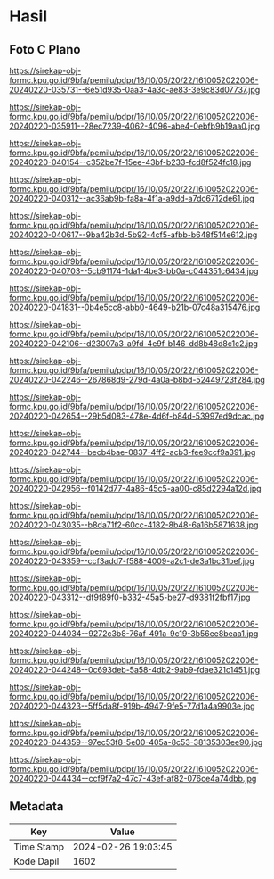 # Hasil

## Foto C Plano

https://sirekap-obj-formc.kpu.go.id/9bfa/pemilu/pdpr/16/10/05/20/22/1610052022006-20240220-035731--6e51d935-0aa3-4a3c-ae83-3e9c83d07737.jpg

https://sirekap-obj-formc.kpu.go.id/9bfa/pemilu/pdpr/16/10/05/20/22/1610052022006-20240220-035911--28ec7239-4062-4096-abe4-0ebfb9b19aa0.jpg

https://sirekap-obj-formc.kpu.go.id/9bfa/pemilu/pdpr/16/10/05/20/22/1610052022006-20240220-040154--c352be7f-15ee-43bf-b233-fcd8f524fc18.jpg

https://sirekap-obj-formc.kpu.go.id/9bfa/pemilu/pdpr/16/10/05/20/22/1610052022006-20240220-040312--ac36ab9b-fa8a-4f1a-a9dd-a7dc6712de61.jpg

https://sirekap-obj-formc.kpu.go.id/9bfa/pemilu/pdpr/16/10/05/20/22/1610052022006-20240220-040617--9ba42b3d-5b92-4cf5-afbb-b648f514e612.jpg

https://sirekap-obj-formc.kpu.go.id/9bfa/pemilu/pdpr/16/10/05/20/22/1610052022006-20240220-040703--5cb91174-1da1-4be3-bb0a-c044351c6434.jpg

https://sirekap-obj-formc.kpu.go.id/9bfa/pemilu/pdpr/16/10/05/20/22/1610052022006-20240220-041831--0b4e5cc8-abb0-4649-b21b-07c48a315476.jpg

https://sirekap-obj-formc.kpu.go.id/9bfa/pemilu/pdpr/16/10/05/20/22/1610052022006-20240220-042106--d23007a3-a9fd-4e9f-b146-dd8b48d8c1c2.jpg

https://sirekap-obj-formc.kpu.go.id/9bfa/pemilu/pdpr/16/10/05/20/22/1610052022006-20240220-042246--267868d9-279d-4a0a-b8bd-52449723f284.jpg

https://sirekap-obj-formc.kpu.go.id/9bfa/pemilu/pdpr/16/10/05/20/22/1610052022006-20240220-042654--29b5d083-478e-4d6f-b84d-53997ed9dcac.jpg

https://sirekap-obj-formc.kpu.go.id/9bfa/pemilu/pdpr/16/10/05/20/22/1610052022006-20240220-042744--becb4bae-0837-4ff2-acb3-fee9ccf9a391.jpg

https://sirekap-obj-formc.kpu.go.id/9bfa/pemilu/pdpr/16/10/05/20/22/1610052022006-20240220-042956--f0142d77-4a86-45c5-aa00-c85d2294a12d.jpg

https://sirekap-obj-formc.kpu.go.id/9bfa/pemilu/pdpr/16/10/05/20/22/1610052022006-20240220-043035--b8da71f2-60cc-4182-8b48-6a16b5871638.jpg

https://sirekap-obj-formc.kpu.go.id/9bfa/pemilu/pdpr/16/10/05/20/22/1610052022006-20240220-043359--ccf3add7-f588-4009-a2c1-de3a1bc31bef.jpg

https://sirekap-obj-formc.kpu.go.id/9bfa/pemilu/pdpr/16/10/05/20/22/1610052022006-20240220-043312--df9f89f0-b332-45a5-be27-d9381f2fbf17.jpg

https://sirekap-obj-formc.kpu.go.id/9bfa/pemilu/pdpr/16/10/05/20/22/1610052022006-20240220-044034--9272c3b8-76af-491a-9c19-3b56ee8beaa1.jpg

https://sirekap-obj-formc.kpu.go.id/9bfa/pemilu/pdpr/16/10/05/20/22/1610052022006-20240220-044248--0c693deb-5a58-4db2-9ab9-fdae321c1451.jpg

https://sirekap-obj-formc.kpu.go.id/9bfa/pemilu/pdpr/16/10/05/20/22/1610052022006-20240220-044323--5ff5da8f-919b-4947-9fe5-77d1a4a9903e.jpg

https://sirekap-obj-formc.kpu.go.id/9bfa/pemilu/pdpr/16/10/05/20/22/1610052022006-20240220-044359--97ec53f8-5e00-405a-8c53-38135303ee90.jpg

https://sirekap-obj-formc.kpu.go.id/9bfa/pemilu/pdpr/16/10/05/20/22/1610052022006-20240220-044434--ccf9f7a2-47c7-43ef-af82-076ce4a74dbb.jpg


## Metadata

| Key        | Value               |
| ---------- | ------------------- |
| Time Stamp | 2024-02-26 19:03:45 |
| Kode Dapil | 1602                |



